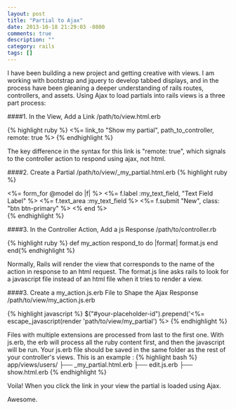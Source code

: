 ```yaml
---
layout: post
title: "Partial to Ajax"
date: 2013-10-18 21:29:03 -0800
comments: true
description: ""
category: rails
tags: []
---
```


I have been building a new project and getting creative with views. I am working with bootstrap and jquery to develop tabbed displays, and in the process have been gleaning a deeper understanding of rails routes, controllers, and assets. Using Ajax to load partials into rails views is a three part process:
<!--more-->
####1. In the View, Add a Link
/path/to/view.html.erb

{% highlight ruby %}
<%= link_to "Show my partial", path_to_controller, remote: true %> {% endhighlight %}

The key difference in the syntax for this link is "remote: true", which signals to the controller action to respond using ajax, not html.

####2. Create a Partial
/path/to/view/_my_partial.html.erb
{% highlight ruby %}
<div>
  <%= form_for @model do |f| %>
    <%= f.label :my_text_field, "Text Field Label" %>
    <%= f.text_area :my_text_field %>
    <%= f.submit "New", class: "btn btn-primary" %>
  <% end %>
</div>
{% endhighlight %}

####3. In the Controller Action, Add a js Response
/path/to/controller.rb

{% highlight ruby %}
def my_action
  respond_to do |format|
    format.js
  end
end{% endhighlight %}

Normally, Rails will render the view that corresponds to the name of the action in response to an html request. The format.js line asks rails to look for a javascript file instead of an html file when it tries to render a view.

####3. Create a my_action.js.erb File to Shape the Ajax Response
/path/to/view/my_action.js.erb

{% highlight javascript %}
$("#your-placeholder-id").prepend('<%= escape_javascript(render 'path/to/view/my_partial') %>
{% endhighlight %}

Files with multiple extensions are processed from last to the first one. With js.erb, the erb will process all the ruby content first, and then the javascript will be run. Your js.erb file should be saved in the same folder as the rest of your controller's views. This is an example :
{% highlight bash %}
app/views/users/
├── _my_partial.html.erb
├── edit.js.erb
├── show.html.erb {% endhighlight %}

Voila! When you click the link in your view the partial is loaded using Ajax.

Awesome.

